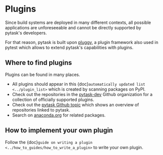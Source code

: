 # Plugins

Since build systems are deployed in many different contexts, all possible applications
are unforeseeable and cannot be directly supported by pytask's developers.

For that reason, pytask is built upon [pluggy](https://github.com/pytest-dev/pluggy), a
plugin framework also used in pytest which allows to extend pytask's capabilities with
plugins.

## Where to find plugins

Plugins can be found in many places.

- All plugins should appear in this {doc}`automatically updated list <../plugin_list>`
  which is created by scanning packages on PyPI.
- Check out the repositories in the [pytask-dev](https://github.com/pytask-dev) Github
  organization for a collection of officially supported plugins.
- Check out the [pytask Github topic](https://github.com/topics/pytask) which shows an
  overview of repositories linked to pytask.
- Search on [anaconda.org](https://anaconda.org/search?q=pytask) for related packages.

## How to implement your own plugin

Follow the {doc}`guide on writing a plugin <../how_to_guides/how_to_write_a_plugin>` to
write your own plugin.
